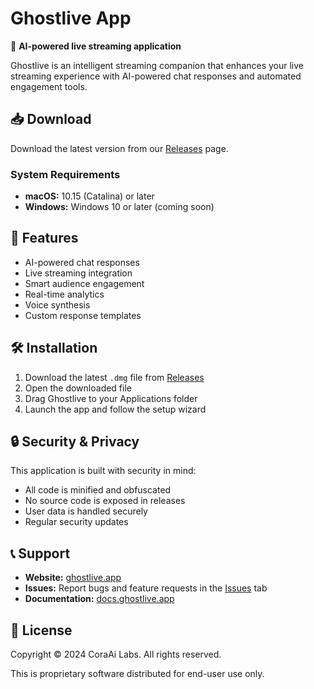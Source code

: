 # Ghostlive App

🤖 **AI-powered live streaming application**

Ghostlive is an intelligent streaming companion that enhances your live streaming experience with AI-powered chat responses and automated engagement tools.

## 📥 Download

Download the latest version from our [Releases](https://github.com/CoraAiLabs/ghostlive-app/releases) page.

### System Requirements

- **macOS:** 10.15 (Catalina) or later
- **Windows:** Windows 10 or later (coming soon)

## 🚀 Features

- AI-powered chat responses
- Live streaming integration
- Smart audience engagement
- Real-time analytics
- Voice synthesis
- Custom response templates

## 🛠️ Installation

1. Download the latest `.dmg` file from [Releases](https://github.com/CoraAiLabs/ghostlive-app/releases)
2. Open the downloaded file
3. Drag Ghostlive to your Applications folder
4. Launch the app and follow the setup wizard

## 🔒 Security & Privacy

This application is built with security in mind:
- All code is minified and obfuscated
- No source code is exposed in releases
- User data is handled securely
- Regular security updates

## 📞 Support

- **Website:** [ghostlive.app](https://ghostlive.app)
- **Issues:** Report bugs and feature requests in the [Issues](https://github.com/CoraAiLabs/ghostlive-app/issues) tab
- **Documentation:** [docs.ghostlive.app](https://docs.ghostlive.app)

## 📜 License

Copyright © 2024 CoraAi Labs. All rights reserved.

This is proprietary software distributed for end-user use only.
